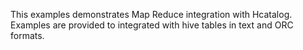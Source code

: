 This examples demonstrates Map Reduce integration with Hcatalog. 
Examples are provided to integrated with hive tables in text and ORC formats.